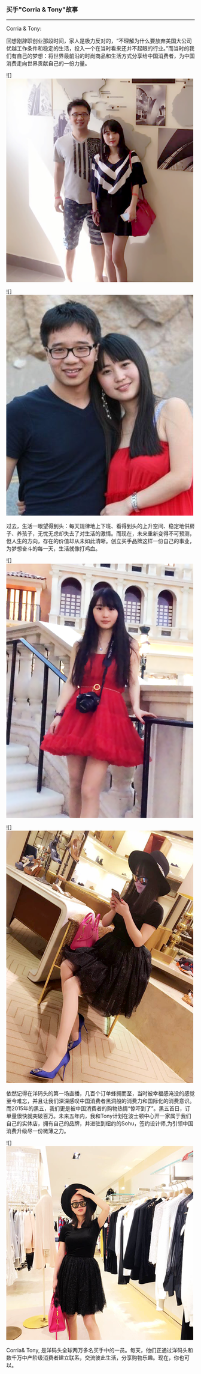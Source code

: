 ### 买手"Corria & Tony"故事

---

Corria & Tony:

回想刚辞职创业那段时间，家人是极力反对的，“不理解为什么要放弃美国大公司优越工作条件和稳定的生活，投入一个在当时看来还并不起眼的行业。”而当时的我们有自己的梦想：将世界最前沿的时尚商品和生活方式分享给中国消费者，为中国消费走向世界贡献自己的一份力量。

![]![](/recruitment/images/story_buyer2_1.png)

![]![](/recruitment/images/story_buyer2_2.png)



过去，生活一眼望得到头：每天规律地上下班、看得到头的上升空间、稳定地供房子、养孩子，无忧无虑却失去了对生活的激情。而现在，未来重新变得不可预测，但人生的方向，存在的价值却从未如此清晰。创立买手品牌这样一份自己的事业，为梦想奋斗的每一天，生活就像打鸡血。

![]![](/recruitment/images/story_buyer2_3.png)

![]![](/recruitment/images/story_buyer2_4.png)


依然记得在洋码头的第一场直播，几百个订单蜂拥而至，当时被幸福感淹没的感觉至今难忘，并且让我们深深感叹中国消费者黑洞般的消费力和国际化的消费意识。 而2015年的黑五，我们更是被中国消费者的购物热情“惊吓到了”。黑五首日，订单量很快就突破百万。未来五年内，我和Tony计划在波士顿中心开一家属于我们自己的实体店，拥有自己的品牌，并进驻到纽约的Sohu，签约设计师,为引领中国消费升级尽一份微薄之力。

![]![](/recruitment/images/story_buyer2_5.png)

Corria& Tony, 是洋码头全球两万多名买手中的一员。每天，他们正通过洋码头和数千万中产阶级消费者建立联系，交流彼此生活，分享购物乐趣。现在，你也可以。

